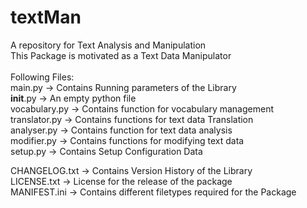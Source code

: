 # textMan
A repository for Text Analysis and Manipulation </br>
This Package is motivated as a Text Data Manipulator </br></br>
Following Files: </br>
main.py -> Contains Running parameters of the Library </br>
__init__.py -> An empty python file </br>
vocabulary.py -> Contains function for vocabulary management </br>
translator.py -> Contains functions for text data Translation </br>
analyser.py -> Contains function for text data analysis </br>
modifier.py -> Contains functions for modifying text data </br>
setup.py -> Contains Setup Configuration Data </br>

CHANGELOG.txt -> Contains Version History of the Library </br>
LICENSE.txt -> License for the release of the package </br>
MANIFEST.ini -> Contains different filetypes required for the Package
